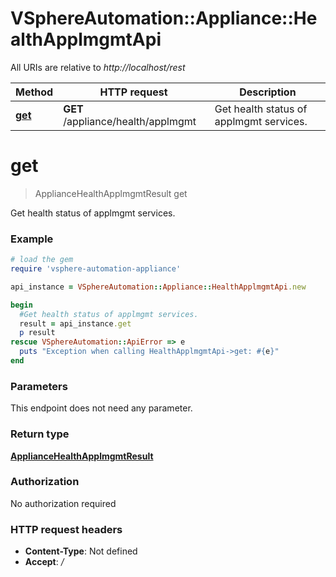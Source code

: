 # VSphereAutomation::Appliance::HealthApplmgmtApi

All URIs are relative to *http://localhost/rest*

Method | HTTP request | Description
------------- | ------------- | -------------
[**get**](HealthApplmgmtApi.md#get) | **GET** /appliance/health/applmgmt | Get health status of applmgmt services.


# **get**
> ApplianceHealthApplmgmtResult get

Get health status of applmgmt services.

### Example
```ruby
# load the gem
require 'vsphere-automation-appliance'

api_instance = VSphereAutomation::Appliance::HealthApplmgmtApi.new

begin
  #Get health status of applmgmt services.
  result = api_instance.get
  p result
rescue VSphereAutomation::ApiError => e
  puts "Exception when calling HealthApplmgmtApi->get: #{e}"
end
```

### Parameters
This endpoint does not need any parameter.

### Return type

[**ApplianceHealthApplmgmtResult**](ApplianceHealthApplmgmtResult.md)

### Authorization

No authorization required

### HTTP request headers

 - **Content-Type**: Not defined
 - **Accept**: */*



